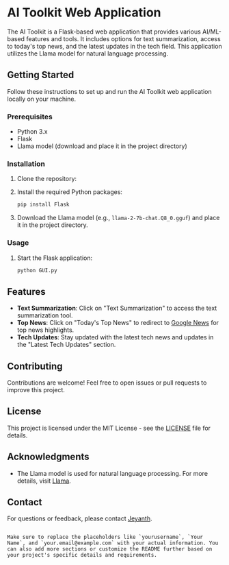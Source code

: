 # AI Toolkit Web Application

The AI Toolkit is a Flask-based web application that provides various AI/ML-based features and tools. It includes options for text summarization, access to today's top news, and the latest updates in the tech field. This application utilizes the Llama model for natural language processing.

## Getting Started

Follow these instructions to set up and run the AI Toolkit web application locally on your machine.

### Prerequisites

- Python 3.x
- Flask
- Llama model (download and place it in the project directory)

### Installation

1. Clone the repository:

2. Install the required Python packages:

   ```bash
   pip install Flask
   ```

3. Download the Llama model (e.g., `llama-2-7b-chat.Q8_0.gguf`) and place it in the project directory.

### Usage

1. Start the Flask application:

   ```bash
   python GUI.py
   ```

## Features

- **Text Summarization**: Click on "Text Summarization" to access the text summarization tool.
- **Top News**: Click on "Today's Top News" to redirect to [Google News](https://news.google.com/topics/CAAqKggKIiRDQkFTRlFvSUwyMHZNRGRqTVhZU0JXVnVMVWRDR2dKSlRpZ0FQAQ?hl=en-IN&gl=IN&ceid=IN%3Aen) for top news highlights.
- **Tech Updates**: Stay updated with the latest tech news and updates in the "Latest Tech Updates" section.

## Contributing

Contributions are welcome! Feel free to open issues or pull requests to improve this project.

## License

This project is licensed under the MIT License - see the [LICENSE](LICENSE) file for details.

## Acknowledgments

- The Llama model is used for natural language processing. For more details, visit [Llama](https://llama.ai/).

## Contact

For questions or feedback, please contact [Jeyanth](mailto:ramanjeyanth3@gmail.com).
```

Make sure to replace the placeholders like `yourusername`, `Your Name`, and `your.email@example.com` with your actual information. You can also add more sections or customize the README further based on your project's specific details and requirements.
